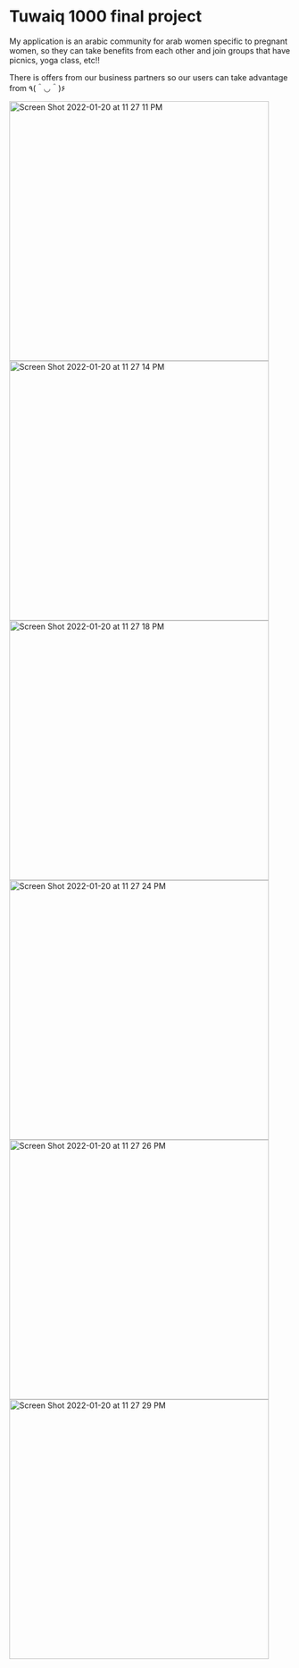 # Tuwaiq 1000 final project

My application is an arabic community for arab women specific to pregnant women, so they can take benefits from each other and join groups that have picnics, yoga class, etc!!


There is offers from our business partners so our users can take advantage from ٩(＾◡＾)۶


<img width="465" alt="Screen Shot 2022-01-20 at 11 27 11 PM" src="https://user-images.githubusercontent.com/92252688/150416849-5266b1d5-800b-49ee-b551-807fd9b6a3fd.png">
<img width="465" alt="Screen Shot 2022-01-20 at 11 27 14 PM" src="https://user-images.githubusercontent.com/92252688/150416863-83628493-29aa-48cb-b578-2158e2e0cc8a.png">
<img width="465" alt="Screen Shot 2022-01-20 at 11 27 18 PM" src="https://user-images.githubusercontent.com/92252688/150416873-42166ca4-8d55-4a9d-b0cb-7fbba5f12b8c.png">
<img width="465" alt="Screen Shot 2022-01-20 at 11 27 24 PM" src="https://user-images.githubusercontent.com/92252688/150416881-e4dbd242-c3bf-4cc8-b498-bcf00ed8c0e4.png">
<img width="465" alt="Screen Shot 2022-01-20 at 11 27 26 PM" src="https://user-images.githubusercontent.com/92252688/150416889-cc71abaa-8601-429b-94b6-8fdb18787531.png">
<img width="465" alt="Screen Shot 2022-01-20 at 11 27 29 PM" src="https://user-images.githubusercontent.com/92252688/150416903-f39ba8f8-3208-4e1b-803f-df0897f1e022.png">
